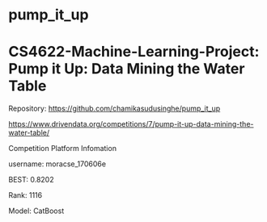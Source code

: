 # pump_it_up

# CS4622-Machine-Learning-Project: Pump it Up: Data Mining the Water Table

Repository: https://github.com/chamikasudusinghe/pump_it_up

https://www.drivendata.org/competitions/7/pump-it-up-data-mining-the-water-table/

Competition Platform Infomation

username: moracse_170606e

BEST: 0.8202

Rank: 1116

Model: CatBoost
